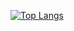 [![Top Langs](https://github-readme-stats.vercel.app/api/top-langs/?username=１３７ryo&layout=compact)](https://github.com/anuraghazra/github-readme-stats)
